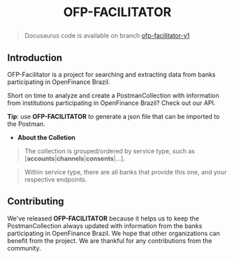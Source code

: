 <h1 align="center">
  <p align="center">OFP-FACILITATOR</p>
</h1>

> Docusaurus code is available on branch [ofp-facilitator-v1](https://github.com/jrfjuni/open-finance-participants-facilitator/tree/ofp-facilitator-v1)

## Introduction

OFP-Facilitator is a project for searching and extracting data from banks participating in OpenFinance Brazil.

Short on time to analyze and create a PostmanCollection with information from institutions participating in OpenFinance Brazil?  Check out our API.

**Tip**: use **OFP-FACILITATOR** to generate a json file that can be imported to the Postman.

- **About the Colletion**

> The collection is grouped/ordered by service type, such as [**accounts**|**channels**|**consents**|...].

> Within service type, there are all banks that provide this one, and your respective endpoints.

## Contributing

We've released **OFP-FACILITATOR** because it helps us to keep the PostmanCollection always updated with information from the banks participating in OpenFinance Brazil. We hope that other organizations can benefit from the project. We are thankful for any contributions from the community.

